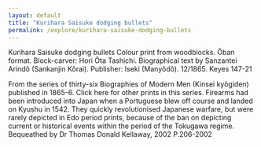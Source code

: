 ```yaml
---
layout: default
title: "Kurihara Saisuke dodging bullets"
permalink: /explore/kurihara-saisuke-dodging-bullets
---
```


Kurihara Saisuke dodging bullets
Colour print from woodblocks. Ôban format.
Block-carver: Hori Ôta Tashichi. Biographical text 
 by Sanzantei Arindô (Sankanjin Kôrai). Publisher: Iseki 
 (Manyôdô). 12/1865.
Keyes 147-21

From the series of thirty-six 
 Biographies of Modern Men (Kinsei kyôgiden) 
 published in 1865-6.
Click 
 here for other prints in this series.
Firearms had been introduced 
 into Japan when a Portuguese blew off course and landed on Kyushu 
 in 1542. They quickly revolutionised Japanese warfare, but were 
 rarely depicted in Edo period prints, because of the ban on depicting 
 current or historical events within the period of the Tokugawa regime.
Bequeathed 
 by Dr Thomas Donald Kellaway, 2002
 P.206-2002

